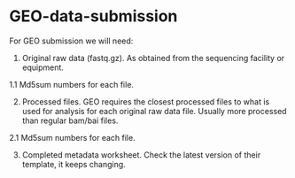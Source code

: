 # GEO-data-submission

For GEO submission we will need:

1. Original raw data (fastq.gz). As obtained from the sequencing facility or equipment.

1.1 Md5sum numbers for each file.

2. Processed files. GEO requires the closest processed files to what is used for analysis for each original raw data file. Usually more processed than regular bam/bai files.

2.1 Md5sum numbers for each file.

3. Completed metadata worksheet. Check the latest version of their template, it keeps changing.
